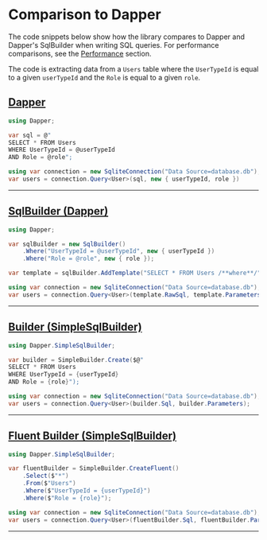 # Comparison to Dapper

The code snippets below show how the library compares to Dapper and Dapper's SqlBuilder when writing SQL queries. For performance comparisons, see the [Performance](../miscellaneous/performance.md) section.

The code is extracting data from a `Users` table where the `UserTypeId` is equal to a given `userTypeId` and the `Role` is equal to a given `role`.

## [Dapper](#tab/dapper)

```csharp
using Dapper;

var sql = @"
SELECT * FROM Users
WHERE UserTypeId = @userTypeId
AND Role = @role";

using var connection = new SqliteConnection("Data Source=database.db");
var users = connection.Query<User>(sql, new { userTypeId, role })
```

---

## [SqlBuilder (Dapper)](#tab/dapper-sqlbuilder)

```csharp
using Dapper;

var sqlBuilder = new SqlBuilder()
    .Where("UserTypeId = @userTypeId", new { userTypeId })
    .Where("Role = @role", new { role });

var template = sqlBuilder.AddTemplate("SELECT * FROM Users /**where**/");

using var connection = new SqliteConnection("Data Source=database.db");
var users = connection.Query<User>(template.RawSql, template.Parameters);
```

---

## [Builder (SimpleSqlBuilder)](#tab/builder)

```csharp
using Dapper.SimpleSqlBuilder;

var builder = SimpleBuilder.Create($@"
SELECT * FROM Users
WHERE UserTypeId = {userTypeId}
AND Role = {role}");

using var connection = new SqliteConnection("Data Source=database.db");
var users = connection.Query<User>(builder.Sql, builder.Parameters);
```

---

## [Fluent Builder (SimpleSqlBuilder)](#tab/fluent-builder)

```csharp
using Dapper.SimpleSqlBuilder;

var fluentBuilder = SimpleBuilder.CreateFluent()
    .Select($"*")
    .From($"Users")
    .Where($"UserTypeId = {userTypeId}")
    .Where($"Role = {role}");

using var connection = new SqliteConnection("Data Source=database.db");
var users = connection.Query<User>(fluentBuilder.Sql, fluentBuilder.Parameters);
```

---
